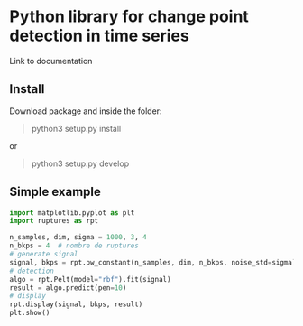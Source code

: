 # Python library for change point detection in time series

Link to documentation

## Install
Download package and inside the folder:
> python3 setup.py install

or
> python3 setup.py develop

## Simple example

```python
import matplotlib.pyplot as plt
import ruptures as rpt

n_samples, dim, sigma = 1000, 3, 4
n_bkps = 4  # nombre de ruptures
# generate signal
signal, bkps = rpt.pw_constant(n_samples, dim, n_bkps, noise_std=sigma)
# detection
algo = rpt.Pelt(model="rbf").fit(signal)
result = algo.predict(pen=10)
# display
rpt.display(signal, bkps, result)
plt.show()
```

